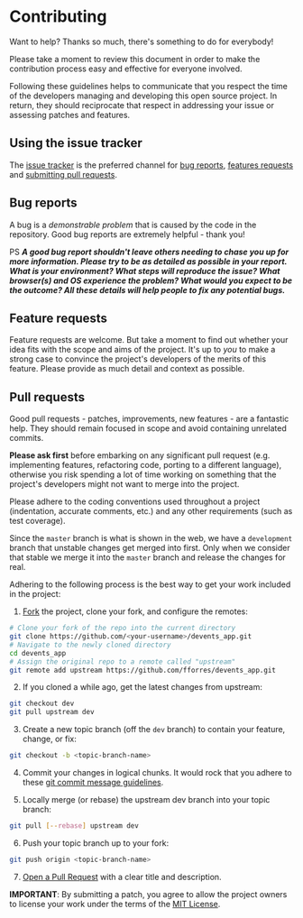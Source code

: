 # Contributing

Want to help? Thanks so much, there's something to do for everybody!

Please take a moment to review this document in order to make the contribution process easy and effective for everyone involved.

Following these guidelines helps to communicate that you respect the time of the developers managing and developing this open source project. In return, they should reciprocate that respect in addressing your issue or assessing patches and features.

## Using the issue tracker

The [issue tracker](https://github.com/fforres/devents_app) is the preferred channel for [bug reports](#bugs), [features requests](#features) and [submitting pull requests](#pull-requests).

[]()

## Bug reports

A bug is a _demonstrable problem_ that is caused by the code in the repository. Good bug reports are extremely helpful - thank you!

PS  **_A good bug report shouldn't leave others needing to chase you up for more information. Please try to be as detailed as possible in your report. What is your environment? What steps will reproduce the issue? What browser(s) and OS experience the problem? What would you expect to be the outcome? All these details will help people to fix any potential bugs._**

[]()

## Feature requests

Feature requests are welcome. But take a moment to find out whether your idea fits with the scope and aims of the project. It's up to _you_ to make a strong case to convince the project's developers of the merits of this feature. Please provide as much detail and context as possible.

[]()

## Pull requests

Good pull requests - patches, improvements, new features - are a fantastic help. They should remain focused in scope and avoid containing unrelated commits.

**Please ask first** before embarking on any significant pull request (e.g. implementing features, refactoring code, porting to a different language), otherwise you risk spending a lot of time working on something that the project's developers might not want to merge into the project.

Please adhere to the coding conventions used throughout a project (indentation, accurate comments, etc.) and any other requirements (such as test coverage).

Since the `master` branch is what is shown in the web, we have a `development` branch that unstable changes get merged into first. Only when we consider that stable we merge it into the `master` branch and release the changes for real.

Adhering to the following process is the best way to get your work included in the project:

1. [Fork](https://help.github.com/articles/fork-a-repo/) the project, clone your fork, and configure the remotes:

  ```bash
  # Clone your fork of the repo into the current directory
  git clone https://github.com/<your-username>/devents_app.git
  # Navigate to the newly cloned directory
  cd devents_app
  # Assign the original repo to a remote called "upstream"
  git remote add upstream https://github.com/fforres/devents_app.git
  ```

2. If you cloned a while ago, get the latest changes from upstream:

  ```bash
  git checkout dev
  git pull upstream dev
  ```

3. Create a new topic branch (off the `dev` branch) to contain your feature, change, or fix:

  ```bash
  git checkout -b <topic-branch-name>
  ```

4. Commit your changes in logical chunks. It would rock that you adhere to these [git commit message guidelines](http://tbaggery.com/2008/04/19/a-note-about-git-commit-messages.html).

5. Locally merge (or rebase) the upstream dev branch into your topic branch:

  ```bash
  git pull [--rebase] upstream dev
  ```

6. Push your topic branch up to your fork:

  ```bash
  git push origin <topic-branch-name>
  ```

7. [Open a Pull Request](https://help.github.com/articles/using-pull-requests/) with a clear title and description.

**IMPORTANT**: By submitting a patch, you agree to allow the project owners to license your work under the terms of the [MIT License](https://github.com/fforres/devents_app/blob/master/LICENSE.md).
